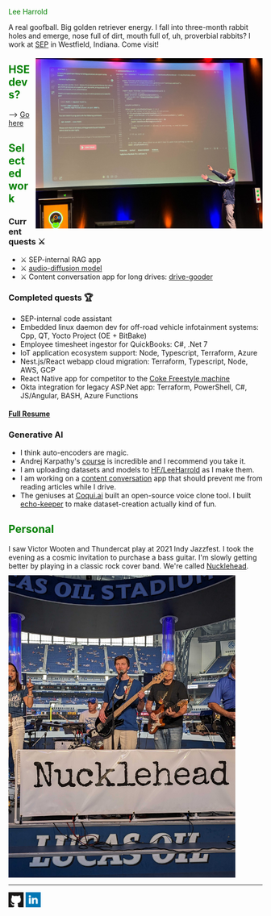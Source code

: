 <span style="color:green">Lee Harrold</span>

A real goofball. Big golden retriever energy. I fall into three-month rabbit holes and emerge, nose full of dirt, mouth full of, uh, proverbial rabbits? I work at <a href="https://sep.com/">SEP</a> in Westfield, Indiana. Come visit!

<img src="/assets/wizard_fingers.jpg" alt="Lee presenting a slideshow at a conference" width="450" style="float: right; margin: 5px 0 10px 10px;"/>

## <span style="color:green">HSE devs?</span>

--> <a href="https://harrolee.github.io/HSE_devs.html">Go here</a>

## <span style="color:green">Selected work</span>

### Current quests ⚔️

- ⚔️ SEP-internal RAG app
- ⚔️ <a href="https://github.com/Harrolee/audio-diffusion">audio-diffusion model</a>
- ⚔️ Content conversation app for long drives: <a href="https://github.com/Harrolee/drive-gooder">drive-gooder</a>

### Completed quests 🏆

- SEP-internal code assistant
- Embedded linux daemon dev for off-road vehicle infotainment systems: Cpp, QT, Yocto Project (OE + BitBake)
- Employee timesheet ingestor for QuickBooks: C#, .Net 7
- IoT application ecosystem support: Node, Typescript, Terraform, Azure
- Nest.js/React webapp cloud migration: Terraform, Typescript, Node, AWS, GCP
- React Native app for competitor to the <a href="https://www.coca-colafreestyle.com/">Coke Freestyle machine</a>
- Okta integration for legacy ASP.Net app: Terraform, PowerShell, C#, JS/Angular, BASH, Azure Functions

#### <a href="./resume.pdf">Full Resume</a>

### Generative AI

- I think auto-encoders are magic.
- Andrej Karpathy's <a href="https://karpathy.ai/zero-to-hero.html">course</a> is incredible and I recommend you take it.
- I am uploading datasets and models to <a href="https://huggingface.co/LeeHarrold">HF/LeeHarrold</a> as I make them.
- I am working on a <a href="https://github.com/Harrolee/drive-gooder">content conversation</a> app that should prevent me from reading articles while I drive.
- The geniuses at <a href="https://coqui.ai/">Coqui.ai</a> built an open-source voice clone tool. I built <a href="https://github.com/Harrolee/echo-keeper">echo-keeper</a> to make dataset-creation actually kind of fun.

## <span style="color:green">Personal</span>

I saw Victor Wooten and Thundercat play at 2021 Indy Jazzfest. I took the evening as a cosmic invitation to purchase a bass guitar. I'm slowly getting better by playing in a classic rock cover band. We're called <a href="https://www.facebook.com/NuckleheadBand/">Nucklehead</a>.
<img src="/assets/lee_colts.jpg" alt="Lee playing bass guitar at a Colts game" width="450" style="display: block; margin: 10px 0;"/>

---

<a href="http://www.github.com/harrolee"><img src="https://raw.githubusercontent.com/edent/SuperTinyIcons/master/images/svg/github.svg" alt="Github icon" width=30></a>
<a href="https://www.linkedin.com/in/lee-harrold/"><img src="https://raw.githubusercontent.com/edent/SuperTinyIcons/master/images/svg/linkedin.svg" alt="LinkedIn icon" width=30></a>

<!-- update your twitter, Lee: -->
<!-- <a href="http://www.twitter.com/leeharroldtypes"><img src="https://raw.githubusercontent.com/edent/SuperTinyIcons/master/images/svg/twitter.svg" alt="Twitter icon" width=30></a> -->
